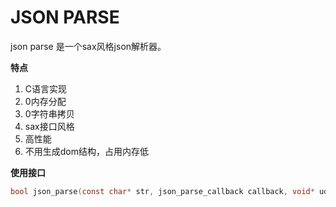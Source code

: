 # JSON PARSE

json parse 是一个sax风格json解析器。

**特点**

1. C语言实现
2. 0内存分配
3. 0字符串拷贝
4. sax接口风格
5. 高性能
6. 不用生成dom结构，占用内存低



**使用接口**

```c
bool json_parse(const char* str, json_parse_callback callback, void* ud);
```

